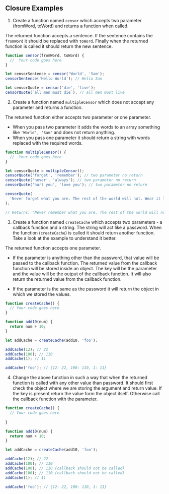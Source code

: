 ## Closure Examples

1. Create a function named `censor` which accepts two parameter (fromWord, toWord) and returns a function when called.

The returned function accepts a sentence. If the sentence contains the `fromWord` it should be replaced with `toWord`. Finally when the returned function is called it should return the new sentence.

```js
function censor(fromWord, toWord) {
  //  Your code goes here
}

let censorSentence = censor('World', 'Sam');
censorSentence('Hello World'); // Hello Sam

let censorQuote = censor('die', 'live');
censorQuote(`all men must die`); // all men must live
```

2. Create a function named `multipleCensor` which does not accept any parameter and returns a function.

The returned function either accepts two parameter or one parameter.

- When you pass two parameter it adds the words to an array something like `'World', 'Sam'` and does not return anything.
- When you pass one parameter it should return a string with words replaced with the required words.

```js
function multipleCensor() {
  //  Your code goes here
}

let censorQuote = multipleCensor();
censorQuote('forget', 'remember'); // two parameter no return
censorQuote('never', 'always'); // two parameter no return
censorQuote('hurt you', 'love you'); // two parameter no return

censorQuote(
  'Never forget what you are. The rest of the world will not. Wear it like armor, and it can never be used to hurt you.'
);

// Returns: "Never remember what you are. The rest of the world will not. Wear it like armor, and it can always be used to love you."
```

3. Create a function named `createCache` which accepts two parameters - a callback function and a string. The string will act like a password. When the function (`createCache`) is called it should return another function. Take a look at the example to understand it better.

The returned function accepts one parameter.

- If the parameter is anything other than the password, that value will be passed to the callback function. The returned value from the callback function will be stored inside an object. The key will be the parameter and the value will be the output of the callback function. It will also return the returned value from the callback function.

- If the parameter is the same as the password it will return the object in which we stored the values.

```js
function createCache() {
  // Your code goes here
}

function add10(num) {
  return num + 10;
}

let addCache = createCache(add10, 'foo');

addCache(12); // 22
addCache(100); // 110
addCache(1); // 11

addCache('foo'); // {12: 22, 100: 110, 1: 11}
```

4. Change the above function in such a way that when the returned function is called with any other value than password. It should first check the object where we are storing the argument and return value. If the key is present return the value form the object itself. Otherwise call the callback function with the parameter.

```js
function createCache() {
  // Your code goes here
  
}

function add10(num) {
  return num + 10;
}

let addCache = createCache(add10, 'foo');

addCache(12); // 22
addCache(100); // 110
addCache(100); // 110 (callback should not be called)
addCache(100); // 110 (callback should not be called)
addCache(1); // 11

addCache('foo'); // {12: 22, 100: 110, 1: 11}
```
